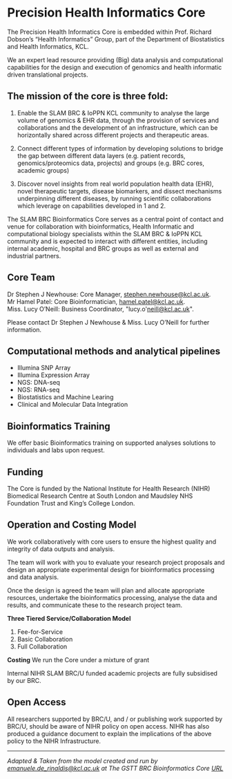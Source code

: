 # Precision Health Informatics Core

The Precision Health Informatics Core is embedded within Prof. Richard Dobson’s “Health Informatics” Group, part of the Department of Biostatistics and Health Informatics, KCL. 

We an expert lead resource providing (Big) data analysis and computational capabilities for the design and execution of genomics and health informatic driven translational projects.


## The mission of the core is three fold:

1. Enable the SLAM BRC & IoPPN KCL community to analyse the large volume of genomics & EHR data, through the provision of services and collaborations and the development of an infrastructure, which can be horizontally shared across different projects and therapeutic areas.

2. Connect different types of information by developing solutions to bridge the gap between different data layers (e.g. patient records, genomics/proteomics data, projects) and groups (e.g. BRC cores, academic groups)

3. Discover novel insights from real world population health data (EHR), novel therapeutic targets, disease biomarkers, and dissect mechanisms underpinning different diseases, by running scientific collaborations which leverage on capabilities developed in 1 and 2.

The SLAM BRC Bioinformatics Core serves as a central point of contact and venue for collaboration with bioinformatics, Health Informatic and computational biology specialists within the SLAM BRC & IoPPN KCL community and is expected to interact with different entities, including internal academic, hospital and BRC groups as well as external and industrial partners.

## Core Team

Dr Stephen J Newhouse: Core Manager,  <stephen.newhouse@kcl.ac.uk>.    
Mr Hamel Patel: Core Bioinformatician,  <hamel.patel@kcl.ac.uk>.  
Miss. Lucy O’Neill: Business Coordinator, "lucy.o'neill@kcl.ac.uk".  

Please contact Dr Stephen J Newhouse & Miss. Lucy O’Neill for further information.

## Computational methods and analytical pipelines

- Illumina SNP Array  
- Illumina Expression Array  
- NGS: DNA-seq  
- NGS: RNA-seq  
- Biostatistics and Machine Learing   
- Clinical and Molecular Data Integration  

## Bioinformatics Training

We offer basic Bioinformatics training on supported analyses solutions to individuals and labs upon request.

## Funding
The Core is funded by the National Institute for Health Research (NIHR) Biomedical Research Centre at South London and Maudsley NHS Foundation Trust and King’s College London. 

## Operation and Costing Model

We work collaboratively with core users to ensure the highest quality and integrity of data outputs and analysis.

The team will work with you to evaluate your research project proposals and design an appropriate experimental design for bioinformatics processing and data analysis.

Once the design is agreed the team will plan and allocate appropriate resources, undertake the bioinformatics processing, analyse the data and results, and communicate these to the research project team.

**Three Tiered Service/Collaboration Model**  
1. Fee-for-Service  
2. Basic Collaboration  
3. Full Collaboration  

**Costing** 
We run the Core under a mixture of grant 
 
Internal NIHR SLAM BRC/U funded academic projects are fully subsidised by our BRC.

## Open Access
All researchers supported by BRC/U, and / or publishing work supported by BRC/U, should be aware of NIHR policy on open access. NIHR has also produced a guidance document to explain the implications of the above policy to the NIHR Infrastructure. 

********

_Adapted & Taken from the model created and run by emanuele.de_rinaldis@kcl.ac.uk at The GSTT BRC Bioinformatics Core [URL](http://www.guysandstthomasbrc.nihr.ac.uk/research-platforms/translational-bioinformatics/)_
